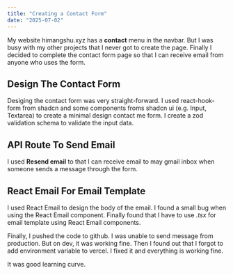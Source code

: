 ```yaml
---
title: "Creating a Contact Form"
date: "2025-07-02"
---
```


My website himangshu.xyz has a **contact** menu in the navbar. But I was busy with my other projects that I never got to create the page. Finally I decided to complete the contact form page so that I can receive email from anyone who uses the form.

## Design The Contact Form

Desiging the contact form was very straight-forward. I used react-hook-form from shadcn and some components froms shadcn ui (e.g. Input, Textarea) to create a minimal design contact me form. I create a zod validation schema to validate the input data.

## API Route To Send Email

I used **Resend email** to that I can receive email to may gmail inbox when someone sends a message through the form.

## React Email For Email Template

I used React Email to design the body of the email. I found a small bug when using the React Email component. Finally found that I have to use _.tsx_ for email template using React Email components.

Finally, I pushed the code to github. I was unable to send message from production. But on dev, it was working fine. Then I found out that I forgot to add environment variable to vercel. I fixed it and everything is working fine.

It was good learning curve.
